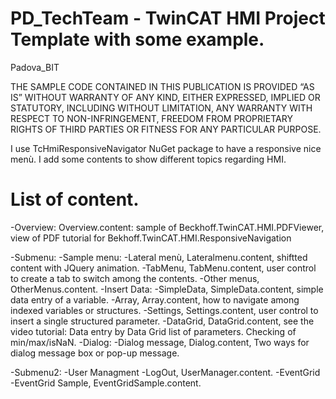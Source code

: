 # PD_TechTeam - TwinCAT HMI Project Template with some example.
Padova_BIT

THE SAMPLE CODE CONTAINED IN THIS PUBLICATION IS PROVIDED “AS IS” WITHOUT WARRANTY OF ANY KIND, EITHER EXPRESSED, IMPLIED OR STATUTORY, INCLUDING WITHOUT LIMITATION, ANY WARRANTY WITH RESPECT TO NON-INFRINGEMENT, FREEDOM FROM PROPRIETARY RIGHTS OF THIRD PARTIES OR FITNESS FOR ANY PARTICULAR PURPOSE. 

I use TcHmiResponsiveNavigator NuGet package to have a responsive nice menù.
I add some contents to show different topics regarding HMI.

List of content.
================

-Overview: Overview.content: sample of Beckhoff.TwinCAT.HMI.PDFViewer, view of PDF tutorial for Bekhoff.TwinCAT.HMI.ResponsiveNavigation

-Submenu:
  -Sample menu:
    -Lateral menù, Lateralmenu.content, shiftted content with JQuery animation.
    -TabMenu, TabMenu.content, user control to create a tab to switch among the contents.
    -Other menus, OtherMenus.content.
  -Insert Data:
    -SimpleData, SimpleData.content, simple data entry of a variable.
    -Array, Array.content, how to navigate among indexed variables or structures.
    -Settings, Settings.content, user control to insert a single structured parameter.
    -DataGrid, DataGrid.content, see the video tutorial: Data entry by Data Grid list of parameters. Checking of min/max/isNaN. 
  -Dialog:
    -Dialog message, Dialog.content, Two ways for dialog message box or pop-up message.

-Submenu2:
  -User Managment
    -LogOut, UserManager.content.
  -EventGrid
    -EventGrid Sample, EventGridSample.content.
    

